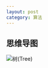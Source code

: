 ```yaml
---
layout: post
category: 算法
---
```

## 思维导图

![树(Tree)](https://gitee.com/tostringcc/blog/raw/master/2021/树(Tree).png)